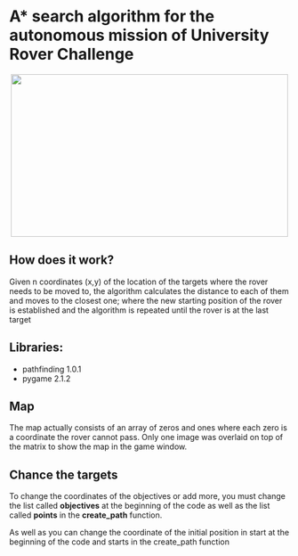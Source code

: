 # A* search algorithm for the autonomous mission of University Rover Challenge

<div align="center"><img src="https://c.tenor.com/byI653FuZcEAAAAC/mars-rover.gif" width="498" height="292" /></div>

## How does it work?
Given n coordinates (x,y) of the location of the targets where the rover needs to be moved to, the algorithm calculates the distance to each of them and moves to the closest one; where the new starting position of the rover is established and the algorithm is repeated until the rover is at the last target

## Libraries:
<ul>
  <li>pathfinding 1.0.1</li>
  <li>pygame 2.1.2</li>
</ul>

## Map
The map actually consists of an array of zeros and ones where each zero is a coordinate the rover cannot pass.
Only one image was overlaid on top of the matrix to show the map in the game window.

## Chance the targets
To change the coordinates of the objectives or add more, you must change the list called <b>objectives</b> at the beginning of the code as well as the list called <b>points</b> in the <b>create_path</b> function.

As well as you can change the coordinate of the initial position in start at the beginning of the code and starts in the create_path function
